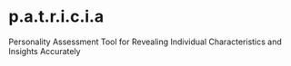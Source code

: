 # p.a.t.r.i.c.i.a
Personality Assessment Tool for Revealing Individual Characteristics and Insights Accurately
